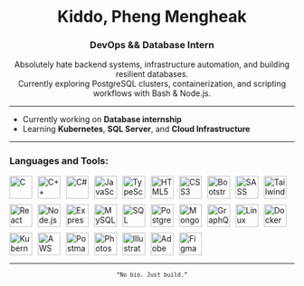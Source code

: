 <h1 align="center">Kiddo, Pheng Mengheak</h1>
<h3 align="center">DevOps && Database Intern</h3>

<p align="center">
  Absolutely hate backend systems, infrastructure automation, and building resilient databases.<br>
  Currently exploring PostgreSQL clusters, containerization, and scripting workflows with Bash & Node.js.
</p>

---

- Currently working on **Database internship**  
- Learning **Kubernetes**, **SQL Server**, and **Cloud Infrastructure**  

---
<h3 align="left">Languages and Tools:</h3>

<div align="left" style="display: flex; flex-wrap: wrap; gap: 10px">

<!-- Programming Languages -->
  <img src="https://img.icons8.com/color/48/c-programming.png" alt="C" width="40" height="40"/>
  <img src="https://img.icons8.com/color/48/c-plus-plus-logo.png" alt="C++" width="40" height="40"/>
  <img src="https://img.icons8.com/color/48/c-sharp-logo.png" alt="C#" width="40" height="40"/>
  <img src="https://img.icons8.com/color/48/javascript--v1.png" alt="JavaScript" width="40" height="40"/>
  <img src="https://img.icons8.com/color/48/typescript.png" alt="TypeScript" width="40" height="40"/>

<!-- Frontend & UI -->
  <img src="https://img.icons8.com/color/48/html-5--v1.png" alt="HTML5" width="40" height="40"/>
  <img src="https://img.icons8.com/color/48/css3.png" alt="CSS3" width="40" height="40"/>
  <img src="https://img.icons8.com/color/48/bootstrap.png" alt="Bootstrap" width="40" height="40"/>
  <img src="https://img.icons8.com/color/48/sass.png" alt="SASS" width="40" height="40"/>
  <img src="https://img.icons8.com/color/48/tailwind_css.png" alt="TailwindCSS" width="40" height="40"/>
  <img src="https://img.icons8.com/color/48/react-native.png" alt="React" width="40" height="40"/>

<!-- Backend & Databases -->
  <img src="https://img.icons8.com/color/48/nodejs.png" alt="Node.js" width="40" height="40"/>
  <img src="https://img.icons8.com/ios/50/express-js.png" alt="Express.js" width="40" height="40"/>
  <img src="https://img.icons8.com/color/48/mysql-logo.png" alt="MySQL" width="40" height="40"/>
  <img src="https://img.icons8.com/color/48/microsoft-sql-server.png" alt="SQL Server" width="40" height="40"/>
  <img src="https://img.icons8.com/color/48/postgreesql.png" alt="PostgreSQL" width="40" height="40"/>
  <img src="https://img.icons8.com/color/48/mongodb.png" alt="MongoDB" width="40" height="40"/>
  <img src="https://img.icons8.com/color/48/graphql.png" alt="GraphQL" width="40" height="40"/>

<!-- DevOps & Infra -->
  <img src="https://img.icons8.com/color/48/linux.png" alt="Linux" width="40" height="40"/>
  <img src="https://img.icons8.com/color/48/docker.png" alt="Docker" width="40" height="40"/>
  <img src="https://img.icons8.com/color/48/kubernetes.png" alt="Kubernetes" width="40" height="40"/>
  <img src="https://img.icons8.com/color/48/amazon-web-services.png" alt="AWS" width="40" height="40"/>
  <img src="https://img.icons8.com/external-tal-revivo-color-tal-revivo/48/external-postman-is-the-only-complete-api-development-environment-logo-color-tal-revivo.png" alt="Postman" width="40" height="40"/>

<!-- Design Tools -->
  <img src="https://img.icons8.com/color/48/adobe-photoshop--v1.png" alt="Photoshop" width="40" height="40"/>
  <img src="https://img.icons8.com/color/48/adobe-illustrator--v1.png" alt="Illustrator" width="40" height="40"/>
  <img src="https://img.icons8.com/color/48/adobe-xd.png" alt="Adobe XD" width="40" height="40"/>
  <img src="https://img.icons8.com/color/48/figma.png" alt="Figma" width="40" height="40"/>

</div>

---

<p align="center"><sub><code>“No bio. Just build.”</code></sub></p>
